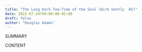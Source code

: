 ```yaml
---
title: "The Long Dark Tea-Time of the Soul (Dirk Gently  #2)"
date: 2022-07-24T00:00:00-05:00
draft: false
author: "Douglas Adams"
---
```


SUMMARY

<!--more-->

CONTENT